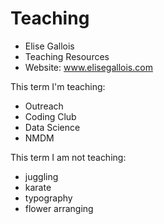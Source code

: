 # Teaching

- Elise Gallois
- Teaching Resources
- Website: www.elisegallois.com

This term I'm teaching:
- Outreach
- Coding Club
- Data Science
- NMDM 

This term I am not teaching:
- juggling
- karate
- typography
- flower arranging
